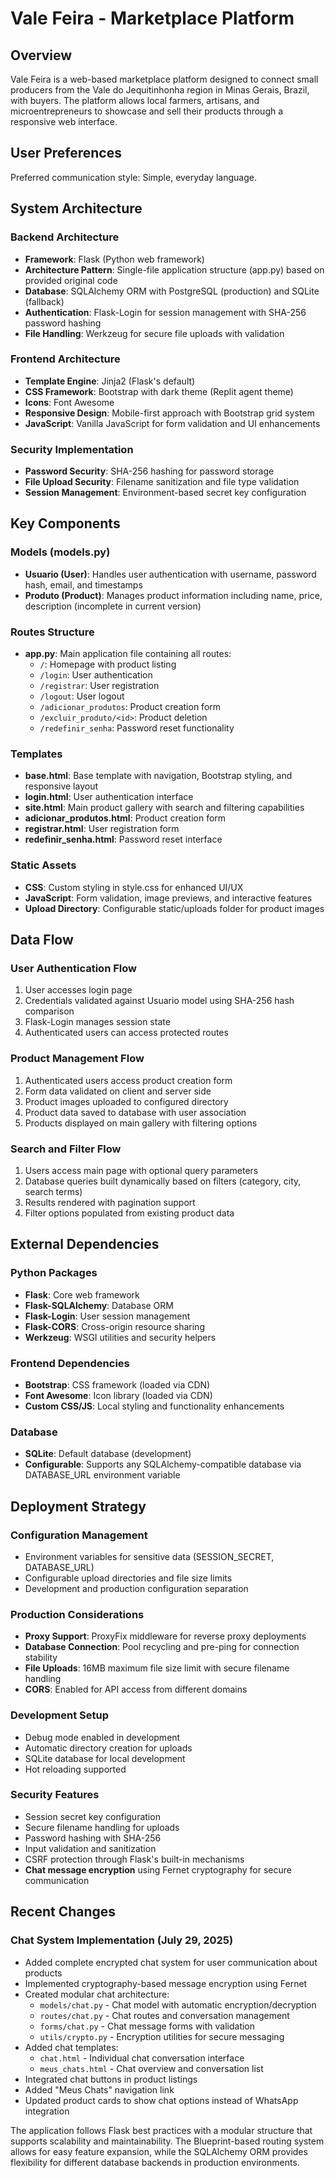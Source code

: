# Vale Feira - Marketplace Platform

## Overview

Vale Feira is a web-based marketplace platform designed to connect small producers from the Vale do Jequitinhonha region in Minas Gerais, Brazil, with buyers. The platform allows local farmers, artisans, and microentrepreneurs to showcase and sell their products through a responsive web interface.

## User Preferences

Preferred communication style: Simple, everyday language.

## System Architecture

### Backend Architecture
- **Framework**: Flask (Python web framework)
- **Architecture Pattern**: Single-file application structure (app.py) based on provided original code
- **Database**: SQLAlchemy ORM with PostgreSQL (production) and SQLite (fallback)
- **Authentication**: Flask-Login for session management with SHA-256 password hashing
- **File Handling**: Werkzeug for secure file uploads with validation

### Frontend Architecture
- **Template Engine**: Jinja2 (Flask's default)
- **CSS Framework**: Bootstrap with dark theme (Replit agent theme)
- **Icons**: Font Awesome
- **Responsive Design**: Mobile-first approach with Bootstrap grid system
- **JavaScript**: Vanilla JavaScript for form validation and UI enhancements

### Security Implementation
- **Password Security**: SHA-256 hashing for password storage
- **File Upload Security**: Filename sanitization and file type validation
- **Session Management**: Environment-based secret key configuration

## Key Components

### Models (models.py)
- **Usuario (User)**: Handles user authentication with username, password hash, email, and timestamps
- **Produto (Product)**: Manages product information including name, price, description (incomplete in current version)

### Routes Structure
- **app.py**: Main application file containing all routes:
  - `/`: Homepage with product listing
  - `/login`: User authentication 
  - `/registrar`: User registration
  - `/logout`: User logout
  - `/adicionar_produtos`: Product creation form
  - `/excluir_produto/<id>`: Product deletion
  - `/redefinir_senha`: Password reset functionality

### Templates
- **base.html**: Base template with navigation, Bootstrap styling, and responsive layout
- **login.html**: User authentication interface
- **site.html**: Main product gallery with search and filtering capabilities
- **adicionar_produtos.html**: Product creation form
- **registrar.html**: User registration form
- **redefinir_senha.html**: Password reset interface

### Static Assets
- **CSS**: Custom styling in style.css for enhanced UI/UX
- **JavaScript**: Form validation, image previews, and interactive features
- **Upload Directory**: Configurable static/uploads folder for product images

## Data Flow

### User Authentication Flow
1. User accesses login page
2. Credentials validated against Usuario model using SHA-256 hash comparison
3. Flask-Login manages session state
4. Authenticated users can access protected routes

### Product Management Flow
1. Authenticated users access product creation form
2. Form data validated on client and server side
3. Product images uploaded to configured directory
4. Product data saved to database with user association
5. Products displayed on main gallery with filtering options

### Search and Filter Flow
1. Users access main page with optional query parameters
2. Database queries built dynamically based on filters (category, city, search terms)
3. Results rendered with pagination support
4. Filter options populated from existing product data

## External Dependencies

### Python Packages
- **Flask**: Core web framework
- **Flask-SQLAlchemy**: Database ORM
- **Flask-Login**: User session management
- **Flask-CORS**: Cross-origin resource sharing
- **Werkzeug**: WSGI utilities and security helpers

### Frontend Dependencies
- **Bootstrap**: CSS framework (loaded via CDN)
- **Font Awesome**: Icon library (loaded via CDN)
- **Custom CSS/JS**: Local styling and functionality enhancements

### Database
- **SQLite**: Default database (development)
- **Configurable**: Supports any SQLAlchemy-compatible database via DATABASE_URL environment variable

## Deployment Strategy

### Configuration Management
- Environment variables for sensitive data (SESSION_SECRET, DATABASE_URL)
- Configurable upload directories and file size limits
- Development and production configuration separation

### Production Considerations
- **Proxy Support**: ProxyFix middleware for reverse proxy deployments
- **Database Connection**: Pool recycling and pre-ping for connection stability
- **File Uploads**: 16MB maximum file size limit with secure filename handling
- **CORS**: Enabled for API access from different domains

### Development Setup
- Debug mode enabled in development
- Automatic directory creation for uploads
- SQLite database for local development
- Hot reloading supported

### Security Features
- Session secret key configuration
- Secure filename handling for uploads
- Password hashing with SHA-256
- Input validation and sanitization
- CSRF protection through Flask's built-in mechanisms
- **Chat message encryption** using Fernet cryptography for secure communication

## Recent Changes

### Chat System Implementation (July 29, 2025)
- Added complete encrypted chat system for user communication about products
- Implemented cryptography-based message encryption using Fernet
- Created modular chat architecture:
  - `models/chat.py` - Chat model with automatic encryption/decryption
  - `routes/chat.py` - Chat routes and conversation management  
  - `forms/chat.py` - Chat message forms with validation
  - `utils/crypto.py` - Encryption utilities for secure messaging
- Added chat templates:
  - `chat.html` - Individual chat conversation interface
  - `meus_chats.html` - Chat overview and conversation list
- Integrated chat buttons in product listings
- Added "Meus Chats" navigation link
- Updated product cards to show chat options instead of WhatsApp integration

The application follows Flask best practices with a modular structure that supports scalability and maintainability. The Blueprint-based routing system allows for easy feature expansion, while the SQLAlchemy ORM provides flexibility for different database backends in production environments.